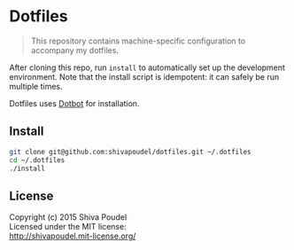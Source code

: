 Dotfiles
========

> This repository contains machine-specific configuration to accompany my dotfiles.

After cloning this repo, run `install` to automatically set up the development
environment. Note that the install script is idempotent: it can safely be run
multiple times.

Dotfiles uses [Dotbot](https://github.com/anishathalye/dotbot) for installation.

Install
-------

```bash
git clone git@github.com:shivapoudel/dotfiles.git ~/.dotfiles
cd ~/.dotfiles
./install
```

License
-------

Copyright (c) 2015 Shiva Poudel  
Licensed under the MIT license:  
<http://shivapoudel.mit-license.org/>

